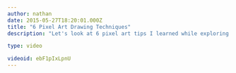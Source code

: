 ```yaml
---
author: nathan
date: 2015-05-27T18:20:01.000Z
title: "6 Pixel Art Drawing Techniques"
description: "Let's look at 6 pixel art tips I learned while exploring pixel art, using the programs Aseprite: http://aseprite.org and Photoshop."

type: video

videoid: ebF1pIxLpnU
---
```


